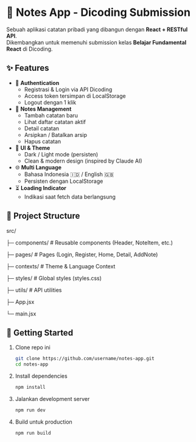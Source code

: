 # 📝 Notes App - Dicoding Submission

Sebuah aplikasi catatan pribadi yang dibangun dengan **React + RESTful API**.  
Dikembangkan untuk memenuhi submission kelas **Belajar Fundamental React** di Dicoding.  

## ✨ Features
- 🔐 **Authentication**
  - Registrasi & Login via API Dicoding
  - Access token tersimpan di LocalStorage
  - Logout dengan 1 klik
- 📒 **Notes Management**
  - Tambah catatan baru
  - Lihat daftar catatan aktif
  - Detail catatan
  - Arsipkan / Batalkan arsip
  - Hapus catatan
- 🎨 **UI & Theme**
  - Dark / Light mode (persisten)
  - Clean & modern design (inspired by Claude AI)
- 🌐 **Multi Language**
  - Bahasa Indonesia 🇮🇩 / English 🇬🇧
  - Persisten dengan LocalStorage
- ⏳ **Loading Indicator**
  - Indikasi saat fetch data berlangsung

## 📂 Project Structure
src/

├─ components/ # Reusable components (Header, NoteItem, etc.)

├─ pages/ # Pages (Login, Register, Home, Detail, AddNote)

├─ contexts/ # Theme & Language Context

├─ styles/ # Global styles (styles.css)

├─ utils/ # API utilities

├─ App.jsx

└─ main.jsx

## 🚀 Getting Started

1. Clone repo ini
   ```bash
   git clone https://github.com/username/notes-app.git
   cd notes-app
2. Install dependencies
   ```bash
   npm install
3. Jalankan development server
   ```bash
   npm run dev
4. Build untuk production
   ```bash
   npm run build
